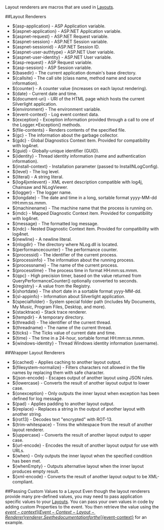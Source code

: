 Layout renderers are macros that are used in [Layouts](Layouts).

##Layout Renderers
* ${asp-application} - ASP Application variable.
* ${aspnet-application} - ASP.NET Application variable.
* ${aspnet-request} - ASP.NET Request variable.
* ${aspnet-session} - ASP.NET Session variable.
* ${aspnet-sessionid} - ASP.NET Session ID.
* ${aspnet-user-authtype} - ASP.NET User variable.
* ${aspnet-user-identity} - ASP.NET User variable.
* ${asp-request} - ASP Request variable.
* ${asp-session} - ASP Session variable.
* ${basedir} - The current application domain's base directory.
* ${callsite} - The call site (class name, method name and source information).
* ${counter} - A counter value (increases on each layout rendering).
* ${date} - Current date and time.
* ${document-uri} - URI of the HTML page which hosts the current Silverlight application.
* ${environment} - The environment variable.
* ${event-context} - Log event context data.
* ${exception} - Exception information provided through a call to one of the Logger.*Exception() methods.
* ${file-contents} - Renders contents of the specified file.
* ${gc} - The information about the garbage collector.
* ${gdc} - Global Diagnostics Context item. Provided for compatibility with log4net.
* ${guid} - Globally-unique identifier (GUID).
* ${identity} - Thread identity information (name and authentication information).
* ${install-context} - Installation parameter (passed to InstallNLogConfig).
* ${level} - The log level.
* ${literal} - A string literal.
* ${log4jxmlevent} - XML event description compatible with log4j, Chainsaw and NLogViewer.
* ${logger} - The logger name.
* ${longdate} - The date and time in a long, sortable format yyyy-MM-dd HH:mm:ss.mmm.
* ${machinename} - The machine name that the process is running on.
* ${mdc} - Mapped Diagnostic Context item. Provided for compatibility with log4net.
* ${message} - The formatted log message.
* ${ndc} - Nested Diagnostic Context item. Provided for compatibility with log4net.
* ${newline} - A newline literal.
* ${nlogdir} - The directory where NLog.dll is located.
* ${performancecounter} - The performance counter.
* ${processid} - The identifier of the current process.
* ${processinfo} - The information about the running process.
* ${processname} - The name of the current process.
* ${processtime} - The process time in format HH:mm:ss.mmm.
* ${qpc} - High precision timer, based on the value returned from QueryPerformanceCounter() optionally converted to seconds.
* ${registry} - A value from the Registry.
* ${shortdate} - The short date in a sortable format yyyy-MM-dd.
* ${sl-appinfo} - Information about Silverlight application.
* ${specialfolder} - System special folder path (includes My Documents, My Music, Program Files, Desktop, and more).
* ${stacktrace} - Stack trace renderer.
* ${tempdir} - A temporary directory.
* ${threadid} - The identifier of the current thread.
* ${threadname} - The name of the current thread.
* ${ticks} - The Ticks value of current date and time.
* ${time} - The time in a 24-hour, sortable format HH:mm:ss.mmm.
* ${windows-identity} - Thread Windows identity information (username).

##Wrapper Layout Renderers
* ${cached} - Applies caching to another layout output.
* ${filesystem-normalize} - Filters characters not allowed in the file names by replacing them with safe character.
* ${json-encode} - Escapes output of another layout using JSON rules.
* ${lowercase} - Converts the result of another layout output to lower case.
* ${onexception} - Only outputs the inner layout when exception has been defined for log message.
* ${pad} - Applies padding to another layout output.
* ${replace} - Replaces a string in the output of another layout with another string.
* ${rot13} - Decodes text "encrypted" with ROT-13.
* ${trim-whitespace} - Trims the whitespace from the result of another layout renderer.
* ${uppercase} - Converts the result of another layout output to upper case.
* ${url-encode} - Encodes the result of another layout output for use with URLs.
* ${when} - Only outputs the inner layout when the specified condition has been met.
* ${whenEmpty} - Outputs alternative layout when the inner layout produces empty result.
* ${xml-encode} - Converts the result of another layout output to be XML-compliant.

##Passing Custom Values to a Layout
Even though the layout renderers provide many pre-defined values, you may need to pass application specific values to your [Layouts](Layouts). You can pass your own values in code by adding custom Properties to the event. You then retrieve the value using the [${event-context}](Event-Context-Layout-Renderer) renderer. See the documentation for the [${event-context}](Event-Context-Layout-Renderer) for an example.